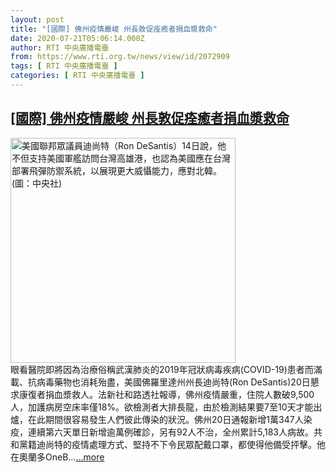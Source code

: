 ```yaml
---
layout: post
title: "[國際] 佛州疫情嚴峻 州長敦促痊癒者捐血漿救命"
date: 2020-07-21T05:06:14.000Z
author: RTI 中央廣播電臺
from: https://www.rti.org.tw/news/view/id/2072909
tags: [ RTI 中央廣播電臺 ]
categories: [ RTI 中央廣播電臺 ]
---
```

<!--1595307974000-->
[[國際] 佛州疫情嚴峻 州長敦促痊癒者捐血漿救命](https://www.rti.org.tw/news/view/id/2072909)
------

<div>
<img src="https://static.rti.org.tw/assets/thumbnails/2017/09/15/20170914000190M.jpg" width="360" alt="美國聯邦眾議員迪尚特（Ron DeSantis）14日說，他不但支持美國軍艦訪問台灣高雄港，也認為美國應在台灣部署飛彈防禦系統，以展現更大威懾能力，應對北韓。(圖：中央社)" title="美國聯邦眾議員迪尚特（Ron DeSantis）14日說，他不但支持美國軍艦訪問台灣高雄港，也認為美國應在台灣部署飛彈防禦系統，以展現更大威懾能力，應對北韓。(圖：中央社)"><br>眼看醫院即將因為治療俗稱武漢肺炎的2019年冠狀病毒疾病(COVID-19)患者而滿載、抗病毒藥物也消耗殆盡，美國佛羅里達州州長迪尚特(Ron DeSantis)20日懇求康復者捐血漿救人。法新社和路透社報導，佛州疫情嚴重，住院人數破9,500人，加護病房空床率僅18%。欲檢測者大排長龍，由於檢測結果要7至10天才能出爐，在此期間很容易發生人們彼此傳染的狀況。佛州20日通報新增1萬347人染疫，連續第六天單日新增逾萬例確診，另有92人不治，全州累計5,183人病故。共和黨籍迪尚特的疫情處理方式、堅持不下令民眾配戴口罩，都使得他備受抨擊。他在奧蘭多OneB...<a target="_blank" href="https://www.rti.org.tw/news/view/id/2072909">...more</a>
</div>
